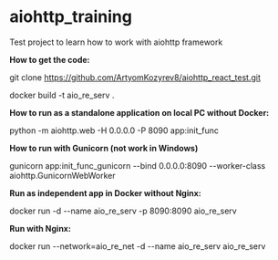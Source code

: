 # aiohttp_training
Test project to learn how to work with aiohttp framework

**How to get the code:**

git clone https://github.com/ArtyomKozyrev8/aiohttp_react_test.git

docker build -t aio_re_serv .

**How to run as a standalone application on local PC without Docker:**

python -m aiohttp.web -H 0.0.0.0 -P 8090 app:init_func

**How to run with Gunicorn (not work in Windows)**

gunicorn app:init_func_gunicorn --bind 0.0.0.0:8090 --worker-class aiohttp.GunicornWebWorker

**Run as independent app in Docker without Nginx:**

docker run -d --name aio_re_serv -p 8090:8090 aio_re_serv

**Run with Nginx:** 

docker run --network=aio_re_net -d --name aio_re_serv aio_re_serv

